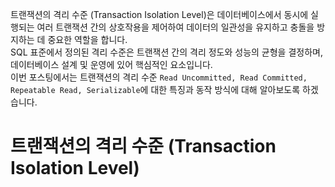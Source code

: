 트랜잭션의 격리 수준 (Transaction Isolation Level)은 데이터베이스에서 동시에 실행되는 여러 트랜잭션 간의 상호작용을 제어하여 데이터의 일관성을 유지하고 충돌을 방지하는 데 중요한 역할을 합니다.   
SQL 표준에서 정의된 격리 수준은 트랜잭션 간의 격리 정도와 성능의 균형을 결정하며, 데이터베이스 설계 및 운영에 있어 핵심적인 요소입니다.   
이번 포스팅에서는 트랜잭션의 격리 수준 `Read Uncommitted, Read Committed, Repeatable Read, Serializable`에 대한 특징과 동작 방식에 대해 알아보도록 하겠습니다.

# 트랜잭션의 격리 수준 (Transaction Isolation Level)
